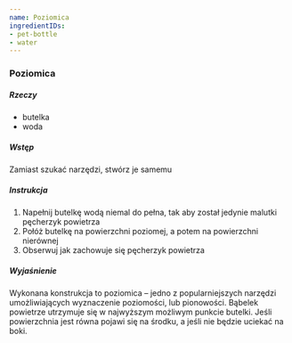 ```yaml
---
name: Poziomica
ingredientIDs:
- pet-bottle
- water
---
```

### Poziomica 


##### Rzeczy
- butelka
- woda

##### Wstęp
Zamiast szukać narzędzi, stwórz je samemu

##### Instrukcja
1. Napełnij butelkę wodą niemal do pełna, tak aby został jedynie malutki pęcherzyk powietrza
2. Połóż butelkę na powierzchni poziomej, a potem na powierzchni nierównej
3. Obserwuj jak zachowuje się pęcherzyk powietrza

##### Wyjaśnienie 
Wykonana konstrukcja to poziomica – jedno z popularniejszych narzędzi umożliwiających wyznaczenie poziomości, lub pionowości. Bąbelek powietrze utrzymuje się w najwyższym możliwym punkcie butelki. Jeśli powierzchnia jest równa pojawi się na środku, a jeśli nie będzie uciekać na boki. 
